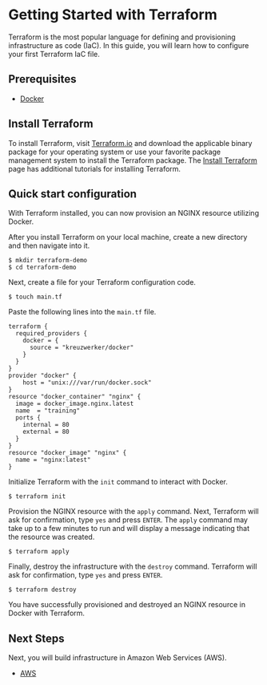 # Getting Started with Terraform

Terraform is the most popular language for defining and provisioning infrastructure as code (IaC). In this guide, you will learn how to configure your first Terraform IaC file.

## Prerequisites

- [Docker](https://docs.docker.com/get-docker/)

## Install Terraform

To install Terraform, visit [Terraform.io](https://www.terraform.io/downloads.html) and download the applicable binary package for your operating system or use your favorite package management system to install the Terraform package. The [Install Terraform](https://learn.hashicorp.com/tutorials/terraform/install-cli?in=terraform/aws-get-started) page has additional tutorials for installing Terraform.

## Quick start configuration

With Terraform installed, you can now provision an NGINX resource utilizing Docker.  

After you install Terraform on your local machine, create a new directory and then navigate into it.

```shell
$ mkdir terraform-demo
$ cd terraform-demo
```

Next, create a file for your Terraform configuration code.

```shell
$ touch main.tf
```

Paste the following lines into the `main.tf` file.

```hcl
terraform {
  required_providers {
    docker = {
      source = "kreuzwerker/docker"
    }
  }
}
provider "docker" {
    host = "unix:///var/run/docker.sock"
}
resource "docker_container" "nginx" {
  image = docker_image.nginx.latest
  name  = "training"
  ports {
    internal = 80
    external = 80
  }
}
resource "docker_image" "nginx" {
  name = "nginx:latest"
}
```

Initialize Terraform with the `init` command to interact with Docker.

```shell
$ terraform init
```

Provision the NGINX resource with the `apply` command. Next, Terraform will ask for confirmation, type `yes` and press `ENTER`. The `apply` command may take up to a few minutes to run and will display a message indicating that the resource was created.

```shell
$ terraform apply
```


Finally, destroy the infrastructure with the `destroy` command. Terraform will ask for confirmation, type `yes` and press `ENTER`. 

```shell
$ terraform destroy
```

You have successfully provisioned and destroyed an NGINX resource in Docker with Terraform. 

## Next Steps

Next, you will build infrastructure in Amazon Web Services (AWS).

- [AWS](https://learn.hashicorp.com/tutorials/terraform/aws-build?in=terraform/aws-get-started)

